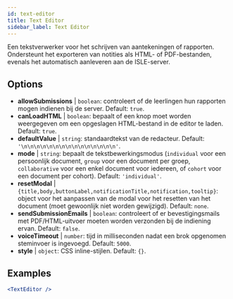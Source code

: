 ```yaml
---
id: text-editor
title: Text Editor
sidebar_label: Text Editor
---
```


Een tekstverwerker voor het schrijven van aantekeningen of rapporten. Ondersteunt het exporteren van notities als HTML- of PDF-bestanden, evenals het automatisch aanleveren aan de ISLE-server.

## Options

* __allowSubmissions__ | `boolean`: controleert of de leerlingen hun rapporten mogen indienen bij de server. Default: `true`.
* __canLoadHTML__ | `boolean`: bepaalt of een knop moet worden weergegeven om een opgeslagen HTML-bestand in de editor te laden. Default: `true`.
* __defaultValue__ | `string`: standaardtekst van de redacteur. Default: `'\n\n\n\n\n\n\n\n\n\n\n\n\n\n\n'`.
* __mode__ | `string`: bepaalt de tekstbewerkingsmodus (`individual` voor een persoonlijk document, `group` voor een document per groep, `collaborative` voor een enkel document voor iedereen, of `cohort` voor een document per cohort). Default: `'individual'`.
* __resetModal__ | `{title,body,buttonLabel,notificationTitle,notification,tooltip}`: object voor het aanpassen van de modal voor het resetten van het document (moet gewoonlijk niet worden gewijzigd). Default: `none`.
* __sendSubmissionEmails__ | `boolean`: controleert of er bevestigingsmails met PDF/HTML-uitvoer moeten worden verzonden bij de indiening ervan. Default: `false`.
* __voiceTimeout__ | `number`: tijd in milliseconden nadat een brok opgenomen steminvoer is ingevoegd. Default: `5000`.
* __style__ | `object`: CSS inline-stijlen. Default: `{}`.


## Examples

```jsx live
<TextEditor />
```

